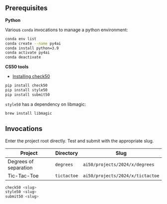 ## Prerequisites

**Python**

Various `conda` invocations to manage a python environment:

```bash
conda env list
conda create --name py4ai
conda install python=3.9
conda activate py4ai
conda deactivate
```

**CS50 tools**

- [Installing check50](https://cs50.readthedocs.io/projects/check50/en/latest/index.html)

```bash
pip install check50
pip install style50
pip install submit50
```

`style50` has a dependency on libmagic:

```bash
brew install libmagic
```

## Invocations

Enter the project root directly. Test and submit with the appropriate slug.

| Project               | Directory   | Slug                             |
| --------------------- | ----------- | -------------------------------- |
| Degrees of separation | `degrees`   | `ai50/projects/2024/x/degrees`   |
| Tic-Tac-Toe           | `tictactoe` | `ai50/projects/2024/x/tictactoe` |

```bash
check50 <slug>
style50 <slug>
submit50 <slug>
```
